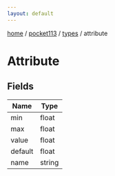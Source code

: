 ```yaml
---
layout: default
---
```


[home](/)  /  [pocket113](/protocol/pocket113)  /  [types](/protocol/pocket113/types)  /  attribute

# Attribute

## Fields

Name | Type
---|---
min | float
max | float
value | float
default | float
name | string
